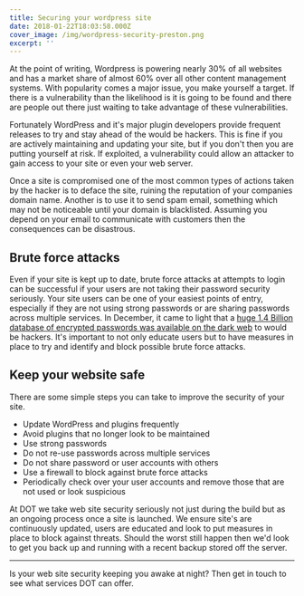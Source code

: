 ```yaml
---
title: Securing your wordpress site
date: 2018-01-22T18:03:58.000Z
cover_image: /img/wordpress-security-preston.png
excerpt: ''
---
```

At the point of writing, Wordpress is powering nearly 30% of all websites and has a market share of almost 60% over all other content management systems.  With popularity comes a major issue, you make yourself a target.  If there is a vulnerability than the likelihood is it is going to be found and there are people out there just waiting to take advantage of these vulnerabilities.

Fortunately WordPress and it's major plugin developers provide frequent releases to try and stay ahead of the would be hackers. This is fine if you are actively maintaining and updating your site, but if you don't then you are putting yourself at risk.  If exploited, a vulnerability could allow an attacker to gain access to your site or even your web server.

Once a site is compromised one of the most common types of actions taken by the hacker is to deface the site, ruining the reputation of your companies domain name.  Another is to use it to send spam email, something which may not be noticeable until your domain is blacklisted.  Assuming you depend on your email to communicate with customers then the consequences can be disastrous.

## Brute force attacks

Even if your site is kept up to date, brute force attacks at attempts to login can be successful if your users are not taking their password security seriously.  Your site users can be one of your easiest points of entry, especially if they are not using strong passwords or are sharing passwords across multiple services.  In December, it came to light that a [huge 1.4 Billion database of encrypted passwords was available on the dark web](https://medium.com/4iqdelvedeep/1-4-billion-clear-text-credentials-discovered-in-a-single-database-3131d0a1ae14) to would be hackers.  It's important to not only educate users but to have measures in place to try and identify and block possible brute force attacks.

## Keep your website safe

There are some simple steps you can take to improve the security of your site.

* Update WordPress and plugins frequently 
* Avoid plugins that no longer look to be maintained
* Use strong passwords
* Do not re-use passwords across multiple services
* Do not share password or user accounts with others
* Use a firewall to block against brute force attacks
* Periodically check over your user accounts and remove those that are not used or look suspicious

At DOT we take web site security seriously not just during the build but as an ongoing process once a site is launched.  We ensure site's are continuously updated, users are educated and look to put measures in place to block against threats.  Should the worst still happen then we'd look to get you back up and running with a recent backup stored off the server.

- - -

Is your web site security keeping you awake at night?  Then get in touch to see what services DOT can offer.
